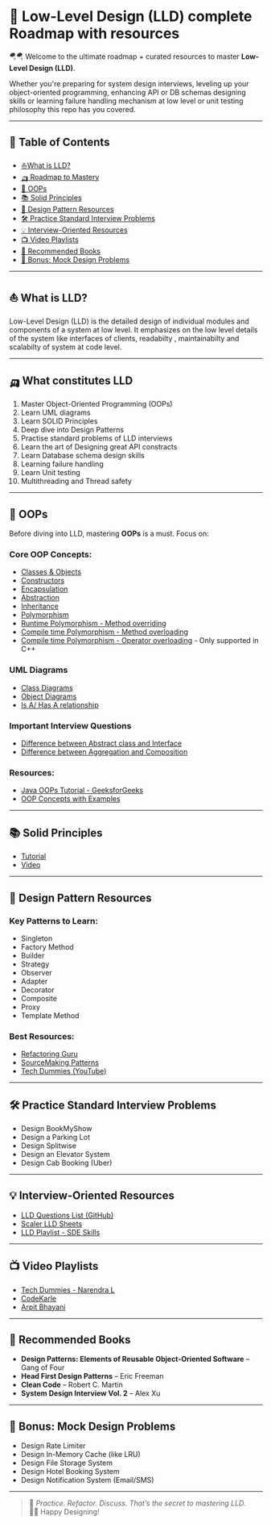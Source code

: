 # 🎠 Low-Level Design (LLD) complete Roadmap with resources

🪂🪂  Welcome to the ultimate roadmap + curated resources to master **Low-Level Design (LLD)**. 

Whether you're preparing for system design interviews, leveling up your object-oriented programming, enhancing API or DB schemas designing skills or learning failure handling mechanism at low level or unit testing philosophy this repo has you covered.

---

## 📘 Table of Contents

- [⛵What is LLD?](#-what-is-lld)
- [🛺 Roadmap to Mastery](#-what-constitutes-lld)
- [🧱 OOPs](#-oops)
- [📚 Solid Principles](#-solid-principles)
- [🎯 Design Pattern Resources](#-design-pattern-resources)
- [🛠 Practice Standard Interview Problems](#-practice-standard-interview-problems)
- [💡 Interview-Oriented Resources](#-interview-oriented-resources)
- [📺 Video Playlists](#-video-playlists)
- [📖 Recommended Books](#-recommended-books)
- [🚀 Bonus: Mock Design Problems](#-bonus-mock-design-problems)

---

## ⛵ What is LLD?

Low-Level Design (LLD) is the detailed design of individual modules and components of a system at low level. It emphasizes on the low level details of the system like interfaces of clients, readabilty , maintainabilty and scalabilty of system at code level.

---

## 🛺 What constitutes LLD

1. Master Object-Oriented Programming (OOPs)
2. Learn UML diagrams
3. Learn SOLID Principles
4. Deep dive into Design Patterns
5. Practise standard problems of LLD interviews
6. Learn the art of Designing great API constracts
7. Learn Database schema design skills
8. Learning failure handling
9. Learn Unit testing
10. Multithreading and Thread safety


---

## 🧱 OOPs

Before diving into LLD, mastering **OOPs** is a must. Focus on:

### Core OOP Concepts:
- [Classes & Objects](https://www.geeksforgeeks.org/classes-objects-java/)
- [Constructors](https://www.geeksforgeeks.org/constructors-in-java/)
- [Encapsulation](https://www.geeksforgeeks.org/encapsulation-in-java/)
- [Abstraction](https://www.geeksforgeeks.org/abstraction-in-java-2/)
- [Inheritance](https://www.geeksforgeeks.org/inheritance-in-java/)
- [Polymorphism](https://www.geeksforgeeks.org/polymorphism-in-java/)
- [Runtime Polymorphism - Method overriding](https://www.geeksforgeeks.org/overriding-in-java/)
- [Compile time Polymorphism - Method overloading](https://www.geeksforgeeks.org/method-overloading-in-java/)
- [Compile time Polymorphism - Operator overloading](https://www.geeksforgeeks.org/operator-overloading-cpp/)  - Only supported in C++


### UML Diagrams
- [Class Diagrams](https://www.geeksforgeeks.org/unified-modeling-language-uml-class-diagrams/)
- [Object Diagrams](https://www.geeksforgeeks.org/unified-modeling-language-uml-object-diagrams/)
- [Is A/ Has A relationship](https://www.geeksforgeeks.org/what-is-has-a-relation-in-java/)

### Important Interview Questions
- [Difference between Abstract class and Interface](https://www.geeksforgeeks.org/difference-between-abstract-class-and-interface-in-java/)
- [Difference between Aggregation and Composition](https://www.visual-paradigm.com/guide/uml-unified-modeling-language/uml-aggregation-vs-composition/)


### Resources:
- [Java OOPs Tutorial - GeeksforGeeks](https://www.geeksforgeeks.org/object-oriented-programming-oops-concept-in-java/)
- [OOP Concepts with Examples](https://www.educative.io/blog/object-oriented-programming)


---


## 📚 Solid Principles
- [Tutorial](https://www.geeksforgeeks.org/solid-principle-in-programming-understand-with-real-life-examples/)
- [Video](https://www.youtube.com/watch?v=_jDNAf3CzeY)


---

## 🎯 Design Pattern Resources

### Key Patterns to Learn:

- Singleton
- Factory Method
- Builder
- Strategy
- Observer
- Adapter
- Decorator
- Composite
- Proxy
- Template Method

### Best Resources:

- [Refactoring Guru](https://refactoring.guru/design-patterns)
- [SourceMaking Patterns](https://sourcemaking.com/design_patterns)
- [Tech Dummies (YouTube)](https://www.youtube.com/@TechDummiesNarendraL)

---

## 🛠 Practice Standard Interview Problems

- Design BookMyShow
- Design a Parking Lot
- Design Splitwise
- Design an Elevator System
- Design Cab Booking (Uber)

---

## 💡 Interview-Oriented Resources

- [LLD Questions List (GitHub)](https://github.com/tssovi/low-level-design-primer)
- [Scaler LLD Sheets](https://www.scaler.com/topics/low-level-design/)
- [LLD Playlist - SDE Skills](https://www.youtube.com/@SDESkills)

---

## 📺 Video Playlists

- [Tech Dummies - Narendra L](https://www.youtube.com/@TechDummiesNarendraL)
- [CodeKarle](https://www.youtube.com/@codekarle)
- [Arpit Bhayani](https://www.youtube.com/@arpitbhayani)

---

## 📖 Recommended Books

- **Design Patterns: Elements of Reusable Object-Oriented Software** – Gang of Four  
- **Head First Design Patterns** – Eric Freeman  
- **Clean Code** – Robert C. Martin  
- **System Design Interview Vol. 2** – Alex Xu

---

## 🚀 Bonus: Mock Design Problems

- Design Rate Limiter  
- Design In-Memory Cache (like LRU)  
- Design File Storage System  
- Design Hotel Booking System  
- Design Notification System (Email/SMS)

---

> 🔁 _Practice. Refactor. Discuss. That’s the secret to mastering LLD._  
> 👨‍💻 Happy Designing!
